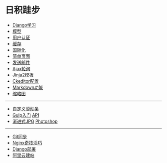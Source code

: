 日积跬步
===
+ [Django学习](Web)
+ [模型](QuerySet)
+ [用户认证](Auth)
+ [缓存](Cache)
+ [国际化](I18N)
+ [简单页面](Flatpage)
+ [发送邮件](Email)
+ [Ajax轮询](Ajax)
+ [Jinja2模板](Jinja2)
+ [Ckeditor配置](Ckeditor)
+ [Markdown功能](Markdown)
+ [缩略图](Thumb)
-------
+ [自定义滚动条](http://manos.malihu.gr/jquery-custom-content-scroller/#configuration-section)
+ [Gulp入门](http://segmentfault.com/a/1190000000372547) [API](http://www.ydcss.com/archives/424)
+ [渐进式JPG](http://www.phperz.com/article/16/0123/38858.html) [Photoshop](http://www.jb51.net/photoshop/182198.html)
-------
+ [Git同步](Git)
+ [Nginx奇技淫巧](Nginx)
+ [Django部署](Deploy)
+ [阿里云建站](aliyun)
